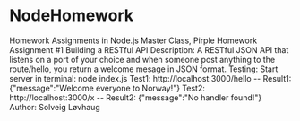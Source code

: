 # NodeHomework
Homework Assignments in Node.js Master Class, Pirple
Homework Assignment #1  Building a RESTful API
Description: A RESTful JSON API that listens on a port of your choice
              and when someone post anything to the route/hello, you return a welcome mesage in JSON format. 
 Testing: Start server in terminal:  node index.js
   Test1: http://localhost:3000/hello    -- Result1: {"message":"Welcome everyone to Norway!"}
   Test2: http://localhost:3000/x        -- Result2: {"message":"No handler found!"}        
 Author: Solveig Løvhaug
